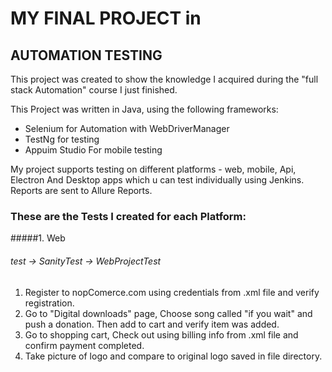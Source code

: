# MY FINAL PROJECT in 

## AUTOMATION TESTING

This project was created to show the knowledge I acquired during the 
"full stack Automation" course I just finished.   

This Project was written in Java, using the following frameworks: 
* Selenium for Automation with WebDriverManager 
* TestNg for testing  
* Appuim Studio For mobile testing

My project supports testing on different platforms - web, mobile, Api, Electron And Desktop apps which u can test individually using Jenkins.  
Reports are sent to Allure Reports.

### These are the Tests I created for each Platform:

#####1. Web  
###### test -> SanityTest -> WebProjectTest
1. Register to nopComerce.com using credentials from .xml file
and verify registration.
2. Go to "Digital downloads" page, Choose song called "if you wait" and push a donation.
Then add to cart and verify item was added.
3. Go to shopping cart, Check out using billing info from .xml file
and confirm payment completed.
4. Take picture of logo and compare to original logo saved in file directory.

 


